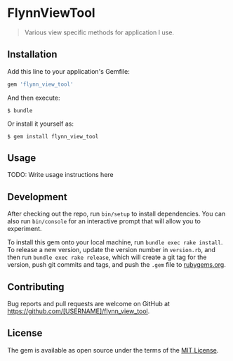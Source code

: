 # FlynnViewTool

> Various view specific methods for application I use.

## Installation

Add this line to your application's Gemfile:

```ruby
gem 'flynn_view_tool'
```

And then execute:

    $ bundle

Or install it yourself as:

    $ gem install flynn_view_tool

## Usage

TODO: Write usage instructions here

## Development

After checking out the repo, run `bin/setup` to install dependencies. You can also run `bin/console` for an interactive prompt that will allow you to experiment.

To install this gem onto your local machine, run `bundle exec rake install`. To release a new version, update the version number in `version.rb`, and then run `bundle exec rake release`, which will create a git tag for the version, push git commits and tags, and push the `.gem` file to [rubygems.org](https://rubygems.org).

## Contributing

Bug reports and pull requests are welcome on GitHub at https://github.com/[USERNAME]/flynn_view_tool.


## License

The gem is available as open source under the terms of the [MIT License](http://opensource.org/licenses/MIT).

